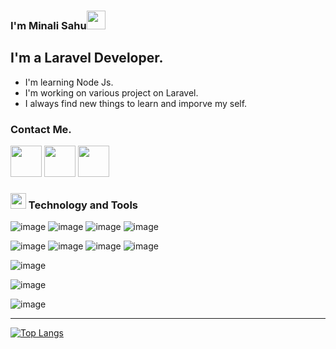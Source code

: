 ### I'm Minali Sahu<img src="https://raw.githubusercontent.com/MartinHeinz/MartinHeinz/master/wave.gif" width="30px">


## I'm a Laravel Developer.
- I'm learning Node Js.
- I'm working on various project on Laravel.
- I always find new things to learn and imporve my self.


### Contact Me.

<a href="https://github.com/minalisahu"><img src="https://img.icons8.com/nolan/64/github.png" width='50px'/></a>
<a href="https://www.linkedin.com/in/minali-sahu-4775aa178/"><img src="https://img.icons8.com/cute-clipart/64/000000/linkedin.png" width='50'/></a>
<a href="mailto: minalisahu098@gmail.com"><img src="https://img.icons8.com/fluent/64/000000/gmail.png" width="50"/></a>
<br>

### <img src="https://img.icons8.com/nolan/64/wrench.png" width="25"/> Technology and Tools

![image](https://img.icons8.com/color/48/000000/html-5.png)
![image](https://img.icons8.com/color/48/000000/css3.png)
![image](https://img.icons8.com/color/48/000000/bootstrap.png)
![image](https://img.icons8.com/color/48/000000/javascript.png)
<!-- ![image](https://img.icons8.com/color/48/000000/python.png) -->
<!-- ![image](https://img.icons8.com/color/48/000000/django.png) -->
![image](https://img.icons8.com/officel/40/000000/php-logo.png)
![image](https://img.icons8.com/color/48/000000/git.png)
![image](https://img.icons8.com/fluent/48/000000/github.png)
![image](https://img.icons8.com/ios-filled/50/000000/mysql-logo.png)
<!-- ![image](https://img.icons8.com/color/48/000000/mongodb.png) -->
![image](https://img.icons8.com/office/48/000000/database.png)
<!-- ![image](https://img.icons8.com/color/48/000000/linux-mint.png) -->
![image](https://img.icons8.com/color/48/000000/ubuntu.png)
<!-- ![image](https://img.icons8.com/color/40/000000/pycharm.png) -->
![image](https://img.icons8.com/fluent/50/000000/visual-studio-code-2019.png)



---
[![Top Langs](https://github-readme-stats.vercel.app/api/top-langs/?username=minalisahu&theme=tokyonight)](https://github.com/minalisahu/)
